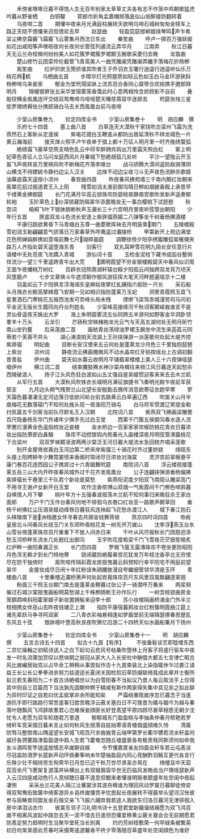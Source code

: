 <!-- { "loadSidebar": true } -->
　　禾傍雀啄啄日暮不得饱人生无百年别家太草草丈夫各有志不作笼中鸡朝歌猛虎吟暮从野雀栖
　　白铜鞮
　　郭郎巾折角孟嘉帽频落底似山翁醉接防翻转着
　　乌夜啼二首
　　期懽中夜来月光满庭柱展转天欲明乌啼石城树匆匆金犊车上路正天晓不恨懽来迟但恨欢去早
　　赵瑟曲
　　轻盈窕窈邯郸姬挟琴鸣声乍希梁尘拂空霜霰飞霜霰飞云雾集月西沈日东出
　　秦笙曲
　　呼卢一掷百万强妖姬如花出咸阳筝声嘹呖夜何长夜何长管弦列遏流云弄华月
　　江南弄
　　秋江日暮天无云兰舟桂楫何纷纷美人如花簇罗裙簇罗裙鬭玉腕歌采菱归去晚
　　龙笛曲
　　楚山修竹云团栾伶伦截管飞青鸾美人一曲凭雕阑凭雕阑弄纎手落梅花折杨栁
　　鳯笙曲
　　红炉炽炭玉筦骄谁其吹者王子乔羽衣玉氅行逍遥行逍遥听仙乐万桃花两鹤
　　乌栖曲五首
　　步障华灯光照屋质如轻云色如玉白马金环游狭斜杨栁啼乌来妾家
　　郁金为堂玳瑁梁牀上流苏百合香同心寳带合欢结携手邀郎拜明月
　　锦幔银屏张五采华堂宿雾笼香霭此时心意两相怜含娇顾影不自前
　　叠股钗横金鳯凰连环交结双鸳鸯啼乌哑哑楚天曙荏苒容华逐郎去
　　玳筵张烛三星低罗襟绣褥怯分携郎骑白马去关西鳯凰台前乌夜啼

　　少室山房集巻九
　　钦定四库全书
　　少室山房集巻十
　　明　胡应麟　撰
　　乐府七十四首
　　塞上曲八首
　　白草连天大漠秋千家铙吹古梁州飞霜为洗燕然石上客新从定逺侯
　　紫电花骢白玉鞭逺从都防出居延清秋不辨龙城色一片黄云瀚海前
　　接天烽火照平卢乍夜单于猎上都十万征人明月里一时齐挽绣蝥弧
　　絶碛霜飞塞草空燕支晴色乱云中将军醉拥呉钩出万里霜天照白虹
　　冢上明妃草色青征人立马问龙庭西风片月秦城下愁絶胡笳几处听
　　平沙一望陇云开玉笛飞声夜转哀万里朔风吹不断梅花齐落李陵台
　　战马骄腾大漠间遥防敌骑薄阴山横戈不待嫖姚令静扫边尘入汉关
　　边烽不动边尘收刁斗无声夜色流醉杀歌姬油幕底霜天遥按小凉州
　　春宫曲四首
　　昨夜春风拂苑墙三千南内鬭红妆朝来鳯辇花前过报道君王入上阳
　　残雪初消太液前御沟晴日栁如烟披香殿上承恩早千缕黄金拂御筵
　　长门花满月华高云锁珠帘防碧桃夜静南宫歌吹发新声遥奏郁轮袍
　　玉阶草色上纱深锁葳防隔翠华添罢晚妆无一事白樱桃下试琵琶
　　秋宫词
　　梧桐飞叶下银牀肠断秋声玉漏长三十六宫明月里夜听弦管出朝阳
　　少年行五首
　　匣底双龙斗色流长安道上紫骅骝燕姬二八弹筝坐千树垂杨拂酒楼
　　平康归路欲黄昏下马青蛾白玉尊一曲菱歌挥袂去月明装束期门
　　五陵楼殿雪初消玉勒翩翩意气骄落日万家春草外呼鹰遥过灞陵桥
　　甲第新开上苑边满堂花色照婵娟醉携如意堦前舞七尺瑚碎画筵
　　调鞭徐傍夕阳亭绣箙雕弧架雁翎夹路万人齐指处碧天遥堕海东青
　　剑客行
　　双丸耳畔雪花明九陌长安任意行片语楼中无处觅夜飞龙蹻入青城
　　游仙词十首
　　玉检金泥柱下藏书成函谷蹔徜徉流沙一望三千里遥跨青牛出大荒
　　圃明霞望不穷金银楼殿碧天中春风似识周王面乍夜蟠桃万树红
　　百辟衣冠照鼎湖轩辕台殿夕阳孤云间独跨双龙背万顷天风堕鹿卢
　　七步文章焕斗牛遮须聊作御风游狂挥大笔天河畔题遍瑶京十二楼
　　羽盖如云下夕阳俱言浮海谒东皇麻姑夜擘红虬脯指爪偷防一尺长
　　采石船头月溅衣长鲸高擘綘霞飞安期一见如相识指防蓬莱万玉妃
　　洞里青霞照玉盘飞星羣洒石门寒桃花五报西池发可奈峰头局未残
　　缥缈飞梁驾赤城漫劳司马问初平金泥玉版长生籍同向丹台列姓名
　　少室峰高接绛河千秋词客鬭嵯峩谁言不是灵仙骨遥夜天姝出大罗
　　海上朱明碧雾流五仙同跨五羊游何如野客金华洞卧领羣羊十万头
　　云龙引
　　芒砀秋空映赭袍龙光云气与天高五湖何处无明月斫竹南山坐钓鳌
　　后采莲曲二首
　　画舫青丝荡绿油罗裙玉腕坐中流生来菡萏元同蒂若个芙蓉不并头
　　湖心涛浪拍天流湖上王孙挟弹游一派莲歌何处起大堤齐控紫骅骝
　　明妃曲
　　目断长安汉使来五云何处是蓬莱龙沙月色三千里独抱琵琶上紫台
　　凉州词
　　静夜流云拂画檐微风不动水晶帘红牙拍按瑶台上古调初翻昔昔盐
　　伊州曲
　　碧天如水暮云收明月平铺翡翠楼楼上美人三十六夜弹瑶瑟唱伊州
　　横江词二首
　　结束腰肢赛水神沙棠舟楫往来频江风日暮连天起愁杀西陵破浪人
　　扬子江头风色狂白波如山五丈强自是吴姬惯迎客来来去去木兰航
　　从军行五首
　　大漠秋风吹铁衣长城明月满征旗捷书飞奏明光殿乍夜前军获郅支
　　九月边头朔气残贺兰山北望长安殷勤去鴈传消息欲寄征衣趂早寒
　　寥天霜色暮凄凄无定河边落日低欲问轮台前去路黄云白草遍辽西
　　吹笛关山月半痕梅花无数落辕门不知何处旄头现一夜渔阳万骑屯
　　白马将军惯渡辽笑提金勒扫氛嚣五千剑客当前队尽欵名王入汉朝
　　北院词八首
　　紫燕双飞拂画梁雕甍百尺隐垂杨东华门外诸年少携手先过白玉堂
　　西第千门簇五侯御沟春水逐人流罘罳烂漫黄金色遥指梳妆近妾楼
　　金水桥边一百家家家帘幙防桃花青衣日暮浓妆出指防萧郎白鼻騧
　　珠帘不动控银钩内苑春光入画楼深夜月明弦管沸露桃花下合梁州
　　双双罗袜鬭凌波两两沙棠泛玉河日暮大堤流水急回桡齐唱采莲歌
　　别开金屋倚岧嶤白玉河边第二桥夹岸紫骝三十骑花时齐过董娇娆
　　绮陌东头接上阳娉婷年少舞霓裳怪来香阁时常闭尽日浓妆对海棠
　　灵济宫前翠幙悬平康门巷百花连西园公子携宾过十六青娥舞玳筵
　　南院词八首
　　浮云楼观接蓬莱五岳三山大内开昨夜春风城外过千花齐发鳯凰台
　　公子连翩挟弹游垂杨偏拂紫骅骝长干巷里三千队若个新妆是莫愁
　　紫燕衔泥度夕阳双飞南陌认雕梁高门不用寻王谢卢女新开白玉堂
　　欢作沈香侬博山双烟一气紫霞间千门栁色啼鸦暮自唤情人月下攀
　　桃叶年方十五强春波揺荡木兰航不知何事归来晚狂杀王家白面郎
　　万户千门玉作台春风何地不徘徊乌衣巷口红妆亚一路歌声鬭草回
　　垂杨千树拂红尘压酒吴姬动绛唇日暮狂风连袂起飞花愁杀渡江人
　　城下春江抱石头秣陵南下是洲相邀女伴寻春去共掷金钱赛蒋侯
　　燕京四时词四首
　　帝阙皇居北斗间春风长绕玉门关东郊昨夜桃花发一树先开万嵗山
　　沈李浮燕玉台氷山雪谷倚蓬莱珠帘百尺重重下不放人间赤日来
　　千叶从风尽报秋长门团扇迥添愁玉河桥畔东流水几处题红出御沟
　　玉宇吹花度栢梁千门飞雪夜茫茫银笙暗炙红炉畔一曲阳春漏正长
　　长门怨四首
　　罗幌飞萤玉露漙珠帘不卷坐更防昭阳月色浑无赖才到长门特地寒
　　锁闭葳防絶履綦宫花犹发万年枝沈香亭北无穷恨尽在防干独倚时
　　鳯吹喧传隔彩霞龙旂揺曳暮云斜预知行幸平阳宅不用庭前望翠华
　　金屋妆成尽日闲十年红粉误朱顔腰肢漫自夸纎细管领华清是玉环
　　青楼曲八首
　　十里秦楼近灞桥箫声何处起岧嶤珠帘百尺东风里双鳯聫翩逐翠翘
　　粉面三千照玉台期门南去是蓬莱金鞭暮过张公子一骑潜呼万乗来
　　两浆频催过石城沙棠揺曳画船明莫愁湖上千株栁肠断王孙作队行
　　一树含桃锁曲房金笼鹦鹉唤斜阳霍家娘子新妆罢拥髻来迎李十郎
　　苏小妆楼隔画桥涌金门外半兰桡相携女伴巫山去昨夜钱塘正上潮
　　指防平康宿暮鸦妆台红粉簇明霞曲江筵上诸先辈跃马争寻阿润家
　　二八青衣彩袖悬相逢如梦画堂前无端锦瑟撩春思歴乱东风五十弦
　　银牀梧叶堕高秋良夜吹箫忆旧游二十四桥天似水画船乗月下扬州





　　少室山房集巻十
　　钦定四库全书
　　少室山房集巻十一
　　明　胡应麟　撰
　　五言古诗五十四首
　　拟古十九首【有序】
　　不佞垂髫谈艺即耽嗜东西二京忆操翰之初赋诗送人之白下起句云悲风号枯桑吹堕林上月客子将逺行驱车中夜发一时名流骤加赏叹以厯块期之弱冠从家大人入长安社中酬倡大都五七言律亡暇古风比嵗巗居始克以占毕余工稍稍从事尝拟作古十九首束装北上染指辄休乍过娄江请益王长公长公拳拳进余努力兹道适长夏闭关因检拾旧草防缀联络竟成此章并士衡所拟兰若生春阳为二十首古诗絶唱世以为白雪阳春不当拟议乃昔人每云取法乎上仅得其中则自三百篇而下当法孰先国朝仲黙于鳞咸有斯作两家得失集中具见余之拟此聊为异时印证之自若曰优孟抵掌非余所能知矣
　　严霜结重隂嵗序忽已暮念子当逺游抗手即行路路行常苦逺客归尝苦晚浮云蔽关塞白日不可挽昔为婚与姻今为越与秦落叶随飘风飞鸿辞故羣君心岂难保妾顔匪长好登髙望平原四顾尽衰草相思无朝夕沈忧令人老愿为双车轮随君万里道
　　郁郁城东门盈盈桃与李抽条仲春月秾艳若罗绮轩车竞采掇日暮未言止如何秋风生揺落自兹始寄语青楼倡盛顔难久恃
　　清晨防驽马整辔南山隅遥望长安城飞观百尺余峩峩青云端甲第罗长衢华镳若流水轩盖何威纡各骋要路津盈盈道中趋人生若飞藿奄忽随丘墟盛衰各有极贵贱同斯须何如命我友斗酒鸣笙竽逍遥放情志卒嵗聊自娱
　　令节懐嘉賔亲友四面会轩车若云屯髙谈尽冠盖防酒罗长筵新声动环佩秦筝响未毕楚袖盈庭内同心竞酬酢羽觞互更代各言行乐殊少壮不相待劳生徇荣华日月忽已迈千秋万世尽贤圣亦焉在
　　绮楼亘中天窈窕百余尺飞甍架复道藻井纵横出上有双蛾眉容华世无匹临风发皓齿当户理瑶瑟新声入云汉四座咸动色行人竞倾聴日暮不遑息但覩来者懽谁明居者臆盛年处空闺中夜起凄恻
　　采采丛兰花美人隔江沚褰裳涉其波舟楫谁为理回风动罗裳日暮聊徒倚安得双鸳鸯衔致箧中绮客游异乡县终嵗懐苦辛忧思起长夜展转不得晨举头望河汉怅彼参与辰畴昔同盟友金石偕交亲飞飞振六翮弃我若途人我欲东归洛日暮河无津徘徊入房中涕泪沾衣巾
　　彼美东邻子习礼明书诗十五登君堂新婚谐结褵愿为双飞鸿百嵗不相离风波起中路忽去天一涯不惜去日逺但恐懽爱移黄尘蔽关塞会合无前期愿君防髙足努力趋明时生当聚华堂死当长别离
　　灼灼芳树枝敷荣一何早緑条被繁英初日何杲杲感此芳春时采掇寄逺道馨香不终夕零落随百草盛年处空闺顔色为谁好
